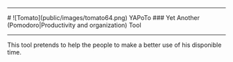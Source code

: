<hr/>
# ![Tomato](public/images/tomato64.png) YAPoTo
### Yet Another (Pomodoro|Productivity and organization) Tool
<hr/>

This tool pretends to help the people to make a better use of his disponible time.
